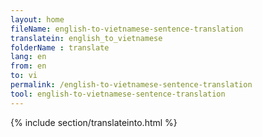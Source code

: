 ```yaml
---
layout: home
fileName: english-to-vietnamese-sentence-translation
translatein: english_to_vietnamese
folderName : translate
lang: en
from: en
to: vi
permalink: /english-to-vietnamese-sentence-translation
tool: english-to-vietnamese-sentence-translation
---
```

{% include section/translateinto.html %}